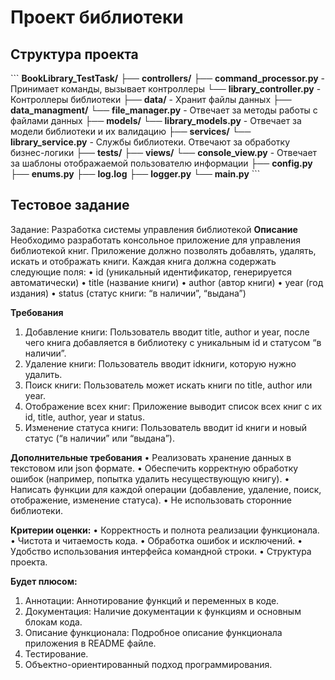# Проект библиотеки

## Структура проекта

\```
**BookLibrary_TestTask/**
    ├── **controllers/**
        ├── **command_processor.py** - Принимает команды, вызывает контроллеры
        └── **library_controller.py** - Контроллеры библиотеки
    ├── **data/** - Хранит файлы данных
    ├── **data_managment/**
        └── **file_manager.py** - Отвечает за методы работы с файлами данных
    ├── **models/**
        └── **library_models.py** - Отвечает за модели библиотеки и их валидацию
    ├── **services/**
        └── **library_service.py** - Службы библиотеки. Отвечают за обработку бизнес-логики
    ├── **tests/**
    ├── **views/**
        └── **console_view.py** - Отвечает за шаблоны отображаемой пользователю информации
    ├── **config.py**
    ├── **enums.py**
    ├── **log.log**
    ├── **logger.py**
    └── **main.py**
\```

## Тестовое задание

Задание: Разработка системы управления библиотекой
**Описание**
Необходимо разработать консольное приложение для управления библиотекой книг. Приложение должно позволять добавлять, удалять, искать и отображать книги. Каждая книга должна содержать следующие поля:
 • id (уникальный идентификатор, генерируется автоматически)
 • title (название книги)
 • author (автор книги)
 • year (год издания)
 • status (статус книги: “в наличии”, “выдана”)

**Требования**
 1. Добавление книги: Пользователь вводит title, author и year, после чего книга добавляется в библиотеку с уникальным id и статусом “в наличии”.
 2. Удаление книги: Пользователь вводит idкниги, которую нужно удалить.
 3. Поиск книги: Пользователь может искать книги по title, author или year.
 4. Отображение всех книг: Приложение выводит список всех книг с их id, title, author, year и status.
 5. Изменение статуса книги: Пользователь вводит id книги и новый статус (“в наличии” или “выдана”).

**Дополнительные требования**
 • Реализовать хранение данных в текстовом или json формате.
 • Обеспечить корректную обработку ошибок (например, попытка удалить несуществующую книгу).
 • Написать функции для каждой операции (добавление, удаление, поиск, отображение, изменение статуса).
 • Не использовать сторонние библиотеки.

**Критерии оценки:**
 • Корректность и полнота реализации функционала.
 • Чистота и читаемость кода.
 • Обработка ошибок и исключений.
 • Удобство использования интерфейса командной строки.
 • Структура проекта.

**Будет плюсом:**
1. Аннотации: Аннотирование функций и переменных в коде.
2. Документация: Наличие документации к функциям и основным блокам кода.
3. Описание функционала: Подробное описание функционала приложения в README файле.
4. Тестирование.
5. Объектно-ориентированный подход программирования.
